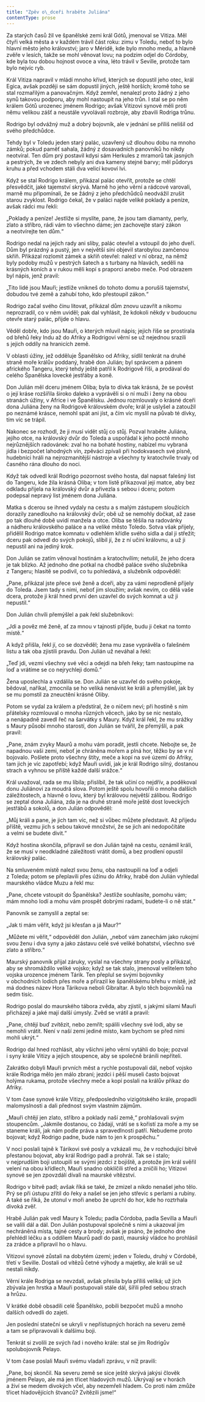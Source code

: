 ```yaml
---
title: "Zpěv o\_dceři hraběte Juliána"
contentType: prose
---
```


<section>

Za starých časů žil ve španělské zemi král Gótů, jmenoval se Vitiza. Měl čtyři velká města a v každém trávil část roku: zimu v Toledu, neboť to bylo hlavní město jeho království; jaro v Méridě, kde bylo mnoho medu, a hlavně zvěře v lesích, takže se mohl věnovat lovu; na podzim odjel do Córdoby, kde byla tou dobou hojnost ovoce a vína, léto trávil v Seville, protože tam bylo nejvíc ryb.

Král Vitiza napravil v mládí mnoho křivd, kterých se dopustil jeho otec, král Egica, avšak později se sám dopustil jiných, ještě horších; kromě toho se stal rozmařilým a panovačným. Když zemřel, nenalezl proto žádný z jeho synů takovou podporu, aby mohl nastoupit na jeho trůn. I stal se po něm králem Gótů urozenec jménem Rodrigo; avšak Vitizovi synové měli proti němu velikou zášť a neustále vyvolávali rozbroje, aby zbavili Rodriga trůnu.

Rodrigo byl odvážný muž a dobrý bojovník, ale v jednání se příliš nelišil od svého předchůdce.

Tehdy byl v Toledu jeden starý palác, uzavřený už dlouhou dobu na mnoho zámků; pokud paměť sahala, žádný z dosavadních panovníků ho nikdy neotvíral. Ten dům prý postavil kdysi sám Herkules z mramorů tak jasných a pestrých, že ve zdech nebyly ani dva kameny stejné barvy; měl půdorys kruhu a před vchodem stáli dva velicí kovoví lvi.

Když se stal Rodrigo králem, přikázal palác otevřít, protože se chtěl přesvědčit, jaké tajemství skrývá. Marně ho jeho věrní a rádcové varovali, marně mu připomínali, že se žádný z jeho předchůdců neodvážil zrušit starou zvyklost. Rodrigo čekal, že v paláci najde veliké poklady a peníze, avšak rádci mu řekli:

„Poklady a peníze! Jestliže si myslíte, pane, že jsou tam diamanty, perly, zlato a stříbro, rádi vám to všechno dáme; jen zachovejte starý zákon a neotvírejte ten dům.“

Rodrigo nedal na jejich rady ani sliby, palác otevřel a vstoupil do jeho dveří. Dům byl prázdný a pustý, jen v největší síni objevil starobylou zamčenou skříň. Přikázal rozlomit zámek a skříň otevřel: nalezl v ní obraz, na němž byly podoby mužů v pestrých šatech a s turbany na hlavách, seděli na krásných koních a v rukou měli kopí s praporci anebo meče. Pod obrazem byl nápis, jenž pravil:

„Tito lidé jsou Mauři; jestliže vnikneš do tohoto domu a porušíš tajemství, dobudou tvé země a zahubí toho, kdo přestoupil zákon.“

Rodrigo začal svého činu litovat, přikázal dům znovu uzavřít a nikomu neprozradil, co v něm uviděl; pak dal vyhlásit, že kdokoli někdy v budoucnu otevře starý palác, přijde o hlavu.

Věděl dobře, kdo jsou Mauři, o kterých mluvil nápis; jejich říše se prostírala od břehů řeky Indu až do Afriky a Rodrigovi věrní se už nejednou srazili s jejich oddíly na hranicích země.

V oblasti úžiny, jež odděluje Španělsko od Afriky, sídlil tenkrát na druhé straně moře králův poddaný, hrabě don Julián; byl správcem a pánem afrického Tangeru, který tehdy ještě patřil k Rodrigově říši, a prodával do celého Španělska lovecké jestřáby a koně.

Don Julián měl dceru jménem Oliba; byla to dívka tak krásná, že se pověst o její kráse rozšířila široko daleko a vyprávěli si o ní muži i ženy na obou stranách úžiny, v Africe i ve Španělsku. Jednou rozmlouvaly o krásné dceři dona Juliána ženy na Rodrigově královském dvoře; král je uslyšel a zatoužil po neznámé krásce, nemohl spát ani jíst, a čím víc myslil na půvab té dívky, tím víc se trápil.

Nakonec se rozhodl, že ji musí vidět stůj co stůj. Pozval hraběte Juliána, jejího otce, na královský dvůr do Toleda a uspořádal k jeho poctě mnoho nejrůznějších radovánek: zval ho na bohaté hostiny, nabízel mu vybraná jídla i bezpočet lahodných vín, zpěváci zpívali při hodokvasech své písně, hudebníci hráli na nejrozmanitější nástroje a všechny ty kratochvíle trvaly od časného rána dlouho do noci.

Když tak odvedl král Rodrigo pozornost svého hosta, dal napsat falešný list do Tangeru, kde žila krásná Oliba; v tom listě přikazoval její matce, aby bez odkladu přijela na královský dvůr a přivezla s sebou i dceru; potom podepsal nepravý list jménem dona Juliána.

Matka s dcerou se ihned vydaly na cestu a s malým zástupem sloužících dorazily zanedlouho na královský dvůr; obě už se nemohly dočkat, až zase po tak dlouhé době uvidí manžela a otce. Oliba se těšila na radovánky a nádheru královského paláce a na veliké město Toledo. Sotva však přijely, přidělil Rodrigo matce komnatu v odlehlém křídle svého sídla a dal ji střežit; dceru pak odvedl do svých pokojů, slíbil jí, že z ní učiní královnu, a už ji nepustil ani na jediný krok.

Don Julián se zatím věnoval hostinám a kratochvílím; netušil, že jeho dcera je tak blízko. Až jednoho dne potkal na chodbě paláce svého služebníka z Tangeru; hlasitě se podivil, co tu pohledává, a služebník odpověděl:

„Pane, přikázal jste přece své ženě a dceři, aby za vámi neprodleně přijely do Toleda. Jsem tady s nimi, neboť jim sloužím; avšak nevím, co dělá vaše dcera, protože ji král hned první den uzavřel do svých komnat a už ji nepustil.“

Don Julián chvíli přemýšlel a pak řekl služebníkovi:

„Jdi a pověz mé ženě, ať za mnou v tajnosti přijde, budu ji čekat na tomto místě.“

A když přišla, řekl jí, co se dozvěděl; žena mu zase vyprávěla o falešném listu a tak oba zjistili pravdu. Don Julián už neváhal a řekl:

„Teď jdi, vezmi všechny své věci a odejdi na břeh řeky; tam nastoupíme na loď a vrátíme se co nejrychleji domů.“

Žena uposlechla a vzdálila se. Don Julián se uzavřel do svého pokoje, bědoval, naříkal, zmocnila se ho veliká nenávist ke králi a přemýšlel, jak by se mu pomstil za zneuctění krásné Oliby.

Potom se vydal za králem a předstíral, že o ničem neví; při hostině s ním přátelsky rozmlouval o mnoha různých věcech, jako by se nic nestalo, a nenápadně zavedl řeč na šarvátky s Maury. Když král řekl, že mu srážky s Maury působí mnoho starostí, don Julián se tvářil, že přemýšlí, a pak pravil:

„Pane, znám zvyky Maurů a mohu vám poradit, jestli chcete. Nebojte se, že napadnou vaši zemi, neboť je chráněna mořem a plná hor, těžko by se v ní bojovalo. Pošlete proto všechny štíty, meče a kopí na své území do Afriky, tam jich je víc zapotřebí; když Mauři uvidí, jak je král Rodrigo silný, dostanou strach a vyhnou se příště každé další srážce.“

Král uvažoval, rada se mu líbila; přislíbil, že tak učiní co nejdřív, a poděkoval donu Juliánovi za moudrá slova. Potom ještě spolu hovořili o mnoha dalších záležitostech, a hlavně o lovu, který byl královou největší zálibou. Rodrigo se zeptal dona Juliána, zda je na druhé straně moře ještě dost loveckých jestřábů a sokolů, a don Julián odpověděl:

„Můj králi a pane, je jich tam víc, než si vůbec můžete představit. Až přijedu příště, vezmu jich s sebou takové množství, že se jich ani nedopočítáte a velmi se budete divit.“

Když hostina skončila, připravil se don Julián tajně na cestu, ozná­mil králi, že se musí v neodkladné záležitosti vrátit domů, a bez pro­dlení opustil královský palác.

Na smluveném místě nalezl svou ženu, oba nastoupili na loď a odjeli z Toleda; potom se přeplavili přes úžinu do Afriky, hrabě don Julián vyhledal maurského vládce Muzu a řekl mu:

„Pane, chcete vstoupit do Španělska? Jestliže souhlasíte, pomohu vám; mám mnoho lodí a mohu vám prospět dobrými radami, budete-li o ně stát.“

Panovník se zamyslil a zeptal se:

„Jak ti mám věřit, když jsi křesťan a já Maur?“

„Můžete mi věřit,“ odpověděl don Julián, „neboť vám zanechám jako rukojmí svou ženu i dva syny a jako zástavu celé své veliké bohatství, všechno své zlato a stříbro.“

Maurský panovník přijal záruky, vyslal na všechny strany posly a přikázal, aby se shromáždilo veliké vojsko; když se tak stalo, jmenoval velitelem toho vojska urozence jménem Tárik. Ten přeplul se svými bojovníky v obchodních lodích přes moře a přirazil ke španělskému břehu v místě, jež má dodnes název Hora Tárikova neboli Gibraltar. A bylo těch bojovníků na sedm tisíc.

Rodrigo poslal do maurského tábora zvěda, aby zjistil, s jakými silami Mauři přicházejí a jaké mají další úmysly. Zvěd se vrátil a pravil:

„Pane, chtějí buď zvítězit, nebo zemřít; spálili všechny své lodi, aby se nemohli vrátit. Není v naší zemi jediné místo, kam bychom se před nimi mohli ukrýt.“

Rodrigo dal hned rozhlásit, aby všichni jeho věrní vytáhli do boje; pozval i syny krále Vitizy a jejich stoupence, aby se společně bránili nepříteli.

Zakrátko dobyli Mauři prvních měst a rychle postupovali dál, neboť vojsko krále Rodriga mělo jen málo zbraní; jezdci i pěší museli často bojovat holýma rukama, protože všechny meče a kopí poslali na králův příkaz do Afriky.

V tom čase synové krále Vitizy, předposledního vizigótského krále, propadli malomyslnosti a dali přednost svým vlastním zájmům.

„Mauři chtějí jen zlato, stříbro a poklady naší země,“ prohlašovali svým stoupencům. „Jakmile dostanou, co žádají, vrátí se s kořistí za moře a my se staneme králi, jak nám podle práva a spravedlnosti patří. Nebudeme proto bojovat; když Rodrigo padne, bude nám to jen k prospěchu.“

V noci poslali tajně k Tárikovi své posly a vzkázali mu, že v rozhodující bitvě přestanou bojovat, aby král Rodrigo padl a prohrál. Tak se i stalo; v nejprudším boji ustoupili se svými jezdci z bojiště, a protože jim král svěřil velení na obou křídlech, Mauři snadno obklíčili střed a zničili ho; Vitizovi synové se jen zpovzdálí dívali na maurské vítězství.

Rodrigo v bitvě padl; avšak říká se také, že zmizel a nikdo nenašel jeho tělo. Prý se při ústupu zřítil do řeky a našel se jen jeho střevíc s perlami a rubíny. A také se říká, že utonul v moři anebo že uprchl do hor, kde ho roztrhala divoká zvěř.

Hrabě Julián pak vedl Maury k Toledu; padla Córdoba, padla Sevilla a Mauři se valili dál a dál. Don Julián postupoval společně s nimi a ukazoval jim nechráněná místa, tajné cesty a brody; avšak je psáno, že jednoho dne přehlédl léčku a s oddílem Maurů padl do pasti, maurský vládce ho prohlásil za zrádce a připravil ho o hlavu.

Vitizovi synové zůstali na dobytém území; jeden v Toledu, druhý v Córdobě, třetí v Seville. Dostali od vítězů četné výhody a majetky, ale králi se už nestali nikdy.

Věrní krále Rodriga se nevzdali, avšak přesila byla příliš veliká; už jich zbývala jen hrstka a Mauři postupovali stále dál, šířili před sebou strach a hrůzu.

V krátké době obsadili celé Španělsko, pobili bezpočet mužů a mnoho dalších odvedli do zajetí.

Jen poslední stateční se ukryli v nepřístupných horách na severu země a tam se připravovali k dalšímu boji.

Tenkrát si zvolili ze svých řad i nového krále: stal se jím Rodrigův spolubojovník Pelayo.

V tom čase poslali Mauři svému vladaři zprávu, v níž pravili:

„Pane, boj skončil. Na severu země se sice ještě skrývá jakýsi člověk jménem Pelayo, ale má jen třicet hladových mužů. Ukrývají se v horách a živí se medem divokých včel, aby nezemřeli hladem. Co proti nám zmůže třicet hladovějících štvanců? Zvítězili jsme!“

</section>
